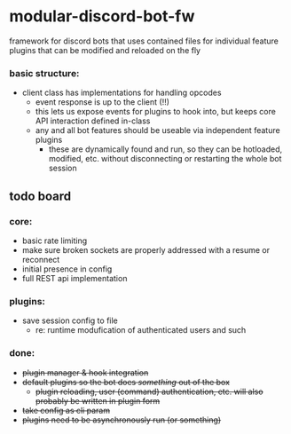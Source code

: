 # modular-discord-bot-fw
framework for discord bots that uses contained files for individual feature plugins that can be modified and reloaded on the fly

### basic structure:
* client class has implementations for handling opcodes
    * event response is up to the client (!!)
    * this lets us expose events for plugins to hook into, but keeps core API interaction defined in-class
    * any and all bot features should be useable via independent feature plugins
        * these are dynamically found and run, so they can be hotloaded, modified, etc. without disconnecting or restarting the whole bot session

## todo board

### core:
* basic rate limiting
* make sure broken sockets are properly addressed with a resume or reconnect
* initial presence in config
* full REST api implementation


### plugins:
* save session config to file
    * re: runtime modufication of authenticated users and such

### done:
* ~~plugin manager & hook integration~~
* ~~default plugins so the bot does _something_ out of the box~~
    * ~~plugin reloading, user (command) authentication, etc. will also probably be written in plugin form~~
* ~~take config as cli param~~
* ~~plugins need to be asynchronously run (or something)~~